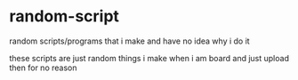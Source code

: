 # random-script
random scripts/programs that i make and have no idea why i do it

these scripts are just random things i make when i am board and just upload then for no reason
